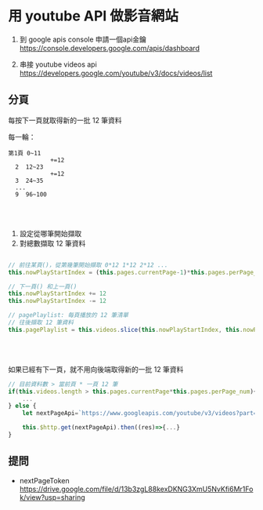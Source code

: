 # 用 youtube API 做影音網站

1. 到 google apis console 申請⼀個api⾦鑰<br>
https://console.developers.google.com/apis/dashboard

1. 串接 youtube videos api<br>
https://developers.google.com/youtube/v3/docs/videos/list


## 分頁
每按下一頁就取得新的一批 12 筆資料

每一輪：
```
第1頁 0~11
            +=12
  2  12~23
            +=12
  3  24~35
  ... 
  9  96~100
```

<br>
<br>

1. 設定從哪筆開始擷取
2. 對總數擷取 12 筆資料

```javascript

// 前往某頁()，從第幾筆開始擷取 0*12 1*12 2*12 ...
this.nowPlayStartIndex = (this.pages.currentPage-1)*this.pages.perPage_num;

// 下一頁() 和上一頁()
this.nowPlayStartIndex += 12
this.nowPlayStartIndex -= 12

// pagePlaylist: 每頁播放的 12 筆清單
// 往後擷取 12 筆資料
this.pagePlaylist = this.videos.slice(this.nowPlayStartIndex, this.nowPlayStartIndex+12)
```

<br>
<br>

如果已經有下一頁，就不用向後端取得新的一批 12 筆資料

```javascript
// 目前資料數 > 當前頁 * 一頁 12 筆
if(this.videos.length > this.pages.currentPage*this.pages.perPage_num){
    ...
} else {
    let nextPageApi=`https://www.googleapis.com/youtube/v3/videos?part=contentDetails&part=snippet&chart=mostPopular&maxResults=${maxResults}&pageToken=${nextPageToken}&regionCode=TW&key=AIzaSyAEHw6lAxMOQ4YcogbbAkeWza_hxARrk4k`

    this.$http.get(nextPageApi).then((res)=>{...}
}
```
            

## 提問
* nextPageToken<br>
https://drive.google.com/file/d/13b3zgL88kexDKNG3XmU5NvKfi6Mr1Fok/view?usp=sharing


